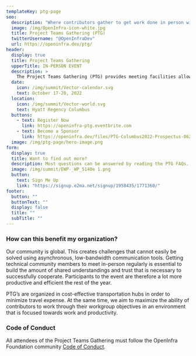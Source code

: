 ```yaml
---
templateKey: ptg-page
seo:
  description: "Where contributors gather to get work done in person within OpenInfra Foundation-supported open source projects."
  image: /img/OpenInfra-icon-white.jpg
  title: Project Teams Gathering (PTG)
  twitterUsername: "@OpenInfraDev"
  url: https://openinfra.dev/ptg/
header:
  display: true
  title: Project Teams Gathering
  upperTitle: IN-PERSON EVENT
  description: >
    The Project Teams Gathering (PTG) provides meeting facilities allowing the various technical community groups working on open infrastructure projects to meet in-person, exchange and get work done in a productive, low-key setting. It lets those various groups discuss their priorities for the upcoming months, assign work items, iterate quickly on solutions for complex problems, and make fast progress on critical issues. The co-location of those various meetings, combined with the dynamic scheduling of the event, make it easy to get specific people in the same room to discuss a specific topic, or participate in multiple team meetings.
  date:
    icon: /img/summit/Vector-calendar.svg
    text: October 17-20, 2022
  location:
    icon: /img/summit/Vector-world.svg
    text: Hyatt Regency Columbus
  buttons:
    - text: Register Now
      link: https://openinfra-ptg.eventbrite.com
    - text: Become a Sponsor
      link: https://openinfra.dev/files/PTG-Columbus2022-Prospectus-062722.pdf
  image: /img/ptg-page/hero-image.png
form:
  display: true
  title: Want to find out more?
  description: Most questions can be answered by reading the PTG FAQs. Still more questions? Email ptg@openinfra.dev  or subscribe to our newsletter to be kept up to date with the latest about Project Teams Gathering.
  image: /img/summit/EWP-_WP_5140e 1.png
  button:
    text: Sign Me Up
    link: "https://signup.e2ma.net/signup/1958435/1771360/"
footer:
  button: ""
  buttonText: ""
  display: false
  title: ""
  subTitle: ""
---
```


### How can this benefit my organization?

Our community is global. This creates challenges that cannot easily be solved using asynchronous, low-bandwidth communication tools. Getting technical community members to meet in-person regularly is essential to build the amount of shared understandings and trust that is necessary to successfully cooperate. Participants to the event are therefore a lot more productive and efficient the rest of the year.

PTG’s are organized in cost-effective transportation hubs in order to minimize travel expense. At the same time, we aim to maximize the ability of contributors to work through their workgroup objectives in an environment that is focused towards work and productivity.

### Code of Conduct

All attendees of the Project Teams Gathering must follow the OpenInfra Foundation community [Code of Conduct](/legal/code-of-conduct).
